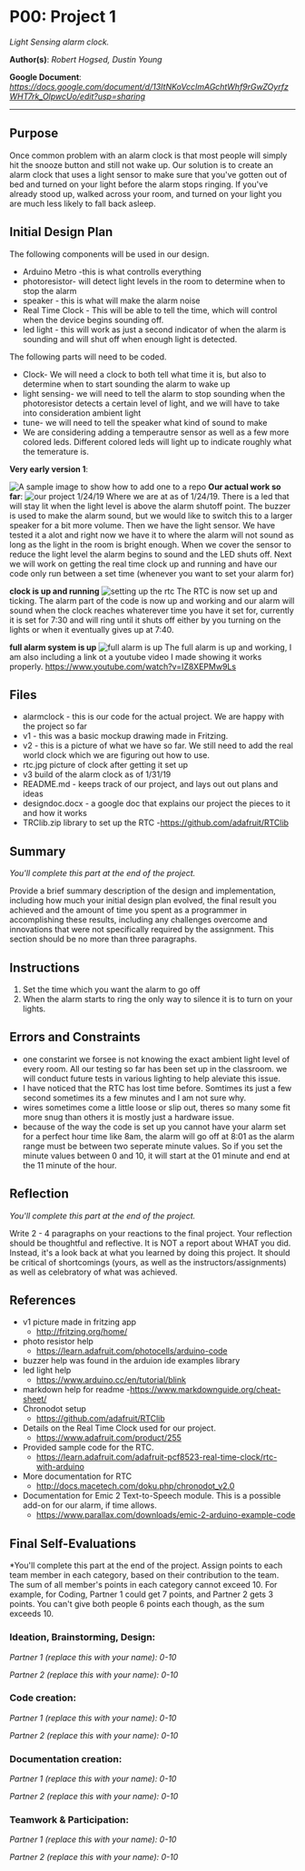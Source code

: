 # P00: Project 1
*Light Sensing alarm clock.*

**Author(s)**: *Robert Hogsed, Dustin Young*

**Google Document**: *https://docs.google.com/document/d/13ItNKoVccImAGchtWhf9rGwZOyrfzWHT7rk_OlpwcUo/edit?usp=sharing*

---
## Purpose


Once common problem with an alarm clock is that most people will simply hit the snooze button and still not wake up. Our solution is to create an alarm clock that uses a light sensor to make sure that you've gotten out of bed and turned on your light before the alarm stops ringing. If you've already stood up, walked across your room, and turned on your light you are much less likely to fall back asleep.

## Initial Design Plan

The following components will be used in our design. 


- Arduino Metro -this is what controlls everything
- photoresistor- will detect light levels in the room to determine when to stop the alarm
- speaker - this is what will make the alarm noise
- Real Time Clock - This will be able to tell the time, which will control when the device begins sounding off.
- led light - this will work as just a second indicator of when the alarm is sounding and will shut off when enough light is detected.

The following parts will need to be coded.
  
- Clock- We will need a clock to both tell what time it is, but also to determine when to start sounding the alarm to wake up
- light sensing- we will need to tell the alarm to stop sounding when the photoresistor detects a certain level of light, and we will have to take into consideration ambient light
- tune- we will need to tell the speaker what kind of sound to make
- We are considering adding a temperautre sensor as well as a few more colored leds. Different colored leds will light up to indicate roughly what the temerature is.

**Very early version 1**:

![A sample image to show how to add one to a repo](images/v1.jpg "Very basic outline of what it would include")
**Our actual work so far**:
![](images/v2.jpg "our project 1/24/19")
Where we are at as of 1/24/19. There is a led that will stay lit when the light level is above the alarm shutoff point. The buzzer is used to make the alarm sound, but we would like to switch this to a larger speaker for a bit more volume. Then we have the light sensor. We have tested it a alot and right now we have it to where the alarm will not sound as long as the light in the room is bright enough. When we cover the sensor to reduce the light level the alarm begins to sound and the LED shuts off. Next we will work on getting the real time clock up and running and have our code only run between a set time (whenever you want to set your alarm for)

**clock is up and running**
![](images/rtc.jpg "setting up the rtc")
The RTC is now set up and ticking. The alarm part of the code is now up and working and our alarm will sound when the clock reaches whaterever time you have it set for, currently it is set for 7:30 and will ring until it shuts off either by you turning on the lights or when it eventually gives up at 7:40.

**full alarm system is up**
![](images/v3.jpg "full alarm is up")
The full alarm is up and working, I am also including a link ot a youtube video I made showing it works properly. https://www.youtube.com/watch?v=IZ8XEPMw9Ls



## Files
- alarmclock - this is our code for the actual project. We are happy with the project so far
- v1 - this was a basic mockup drawing made in Fritzing.
- v2 - this is a picture of what we have so far. We still need to add the real world clock which we are figuring out how to use.
- rtc.jpg picture of clock after getting it set up
- v3 build of the alarm clock as of 1/31/19
- README.md - keeps track of our project, and lays out out plans and ideas
- designdoc.docx - a google doc that explains our project the pieces to it and how it works
- TRClib.zip library to set up the RTC    -https://github.com/adafruit/RTClib

## Summary
*You'll complete this part at the end of the project.*

Provide a brief summary description of the design and implementation,
including how much your initial design plan evolved, the final result
you achieved and the amount of time you spent as a programmer in
accomplishing these results, including any challenges overcome and
innovations that were not specifically required by the assignment.
This section should be no more than three paragraphs.

## Instructions
1. Set the time which you want the alarm to go off
2. When the alarm starts to ring the only way to silence it is to turn on your lights.

## Errors and Constraints
- one constarint we forsee is not knowing the exact ambient light level of every room. All our testing so far has been set up in the classroom. we will conduct future tests in various lighting to help aleviate this issue.
- I have noticed that the RTC has lost time before. Somtimes its just a few second sometimes its a few minutes and I am not sure why.
- wires sometimes come a little loose or slip out, theres so many some fit more snug than others it is mostly just a hardware issue.
- because of the way the code is set up you cannot have your alarm set for a perfect hour time like 8am, the alarm will go off at 8:01 as the alarm range must be between two seperate minute values. So if you set the minute values between 0 and 10, it will start at the 01 minute and end at the 11 minute of the hour.


## Reflection
*You'll complete this part at the end of the project.*

Write 2 - 4 paragraphs on your reactions to the final project. 
Your reflection should be thoughtful and reflective. 
It is NOT a report about WHAT you did. 
Instead, it's a look back at what you learned by doing this project.
It should be critical of shortcomings (yours, as well as the instructors/assignments) 
as well as celebratory of what was achieved.

## References
- v1 picture made in fritzing app 
  - http://fritzing.org/home/
- photo resistor help 
  - https://learn.adafruit.com/photocells/arduino-code
- buzzer help was found in the arduion ide examples library
- led light help
  - https://www.arduino.cc/en/tutorial/blink
- markdown help for readme 
  -https://www.markdownguide.org/cheat-sheet/
- Chronodot setup 
  - https://github.com/adafruit/RTClib
- Details on the Real Time Clock used for our project.
  - https://www.adafruit.com/product/255
- Provided sample code for the RTC.
  - https://learn.adafruit.com/adafruit-pcf8523-real-time-clock/rtc-with-arduino
- More documentation for RTC
  - http://docs.macetech.com/doku.php/chronodot_v2.0
- Documentation for Emic 2 Text-to-Speech module. This is a possible add-on for our alarm, if time allows.
  - https://www.parallax.com/downloads/emic-2-arduino-example-code

## Final Self-Evaluations
*You'll complete this part at the end of the project. 
Assign points to each team member in each category, based on their contribution to the team. 
The sum of all member's points in each category cannot exceed 10. 
For example, for Coding, Partner 1 could get 7 points, and Partner 2 gets 3 points. 
You can't give both people 6 points each though, as the sum exceeds 10.

### Ideation, Brainstorming, Design:

*Partner 1 (replace this with your name): 0-10*

*Partner 2 (replace this with your name): 0-10*

### Code creation: 

*Partner 1 (replace this with your name): 0-10*

*Partner 2 (replace this with your name): 0-10*

### Documentation creation:

*Partner 1 (replace this with your name): 0-10*

*Partner 2 (replace this with your name): 0-10*

### Teamwork & Participation:

*Partner 1 (replace this with your name): 0-10*

*Partner 2 (replace this with your name): 0-10*
